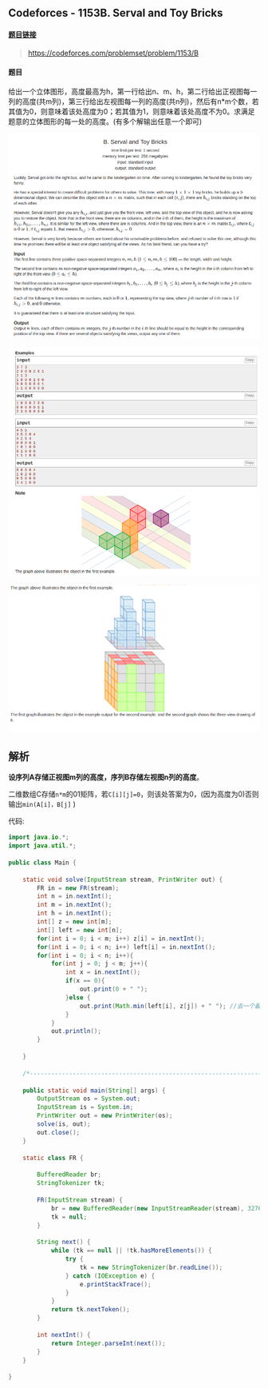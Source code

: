## Codeforces - 1153B. Serval and Toy Bricks

#### [题目链接](https://codeforces.com/problemset/problem/1153/B)

> https://codeforces.com/problemset/problem/1153/B

#### 题目

给出一个立体图形，高度最高为h，第一行给出n、m、h，第二行给出正视图每一列的高度(共m列)，第三行给出左视图每一列的高度(共n列)，然后有n*m个数，若其值为0，则意味着该处高度为0；若其值为1，则意味着该处高度不为0。求满足题意的立体图形的每一处的高度。(有多个解输出任意一个即可)

![1555589144732](assets/1555589144732.png)

![1555589154633](assets/1555589154633.png)

![1555589162471](assets/1555589162471.png)

## 解析

**设序列A存储正视图m列的高度，序列B存储左视图n列的高度**。

二维数组C存储`n*m`的01矩阵，若`C[i][j]=0`，则该处答案为0，(因为高度为0)否则输出`min(A[i]，B[j]` )

代码:

```java
import java.io.*;
import java.util.*;

public class Main {

    static void solve(InputStream stream, PrintWriter out) {
        FR in = new FR(stream);
        int n = in.nextInt();
        int m = in.nextInt();
        int h = in.nextInt();
        int[] z = new int[m];
        int[] left = new int[n];
        for(int i = 0; i < m; i++) z[i] = in.nextInt();
        for(int i = 0; i < n; i++) left[i] = in.nextInt();
        for(int i = 0; i < n; i++){ 
            for(int j = 0; j < m; j++){ 
                int x = in.nextInt();
                if(x == 0){ 
                    out.print(0 + " ");
                }else { 
                    out.print(Math.min(left[i], z[j]) + " "); //去一个最小的即可
                }
            }
            out.println();
        }

    }

    /*--------------------------------------------------------------------------------------*/

    public static void main(String[] args) {
        OutputStream os = System.out;
        InputStream is = System.in;
        PrintWriter out = new PrintWriter(os);
        solve(is, out);
        out.close();
    }

    static class FR {

        BufferedReader br;
        StringTokenizer tk;

        FR(InputStream stream) {
            br = new BufferedReader(new InputStreamReader(stream), 32768);
            tk = null;
        }

        String next() {
            while (tk == null || !tk.hasMoreElements()) {
                try {
                    tk = new StringTokenizer(br.readLine());
                } catch (IOException e) {
                    e.printStackTrace();
                }
            }
            return tk.nextToken();
        }

        int nextInt() {
            return Integer.parseInt(next());
        }
    }

}

```

